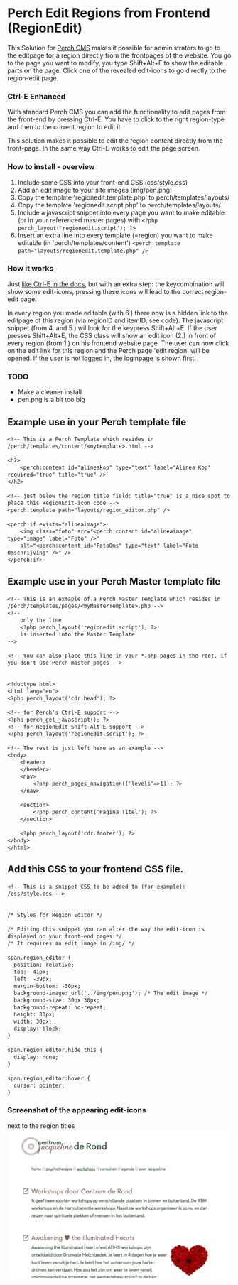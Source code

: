 # Perch Edit Regions from Frontend (RegionEdit)   

This Solution for [Perch CMS](http://grabaperch.com) makes it possible for administrators to go to the editpage for a region directly from the frontpages of the website. 
You go to the page you want to modify, you type Shift+Alt+E to show the editable parts on the page. Click one of the revealed edit-icons to go directly to the region-edit page. 

### Ctrl-E Enhanced
With standard Perch CMS you can add the functionality to edit pages from the front-end by pressing Ctrl-E. You have to click to the right region-type and then to the correct region to edit it.

This solution makes it possible to edit the region content directly from the front-page. In the same way Ctrl-E works to edit the page screen.    



### How to install - overview
1. Include some CSS into your front-end CSS (css/style.css) 
2. Add an edit image to your site images (img/pen.png)   
3. Copy the template 'regionedit.template.php' to perch/templates/layouts/
4. Copy the template 'regionedit.script.php' to perch/templates/layouts/
5. Include a javascript snippet into every page you want to make editable (or in your referenced master pages) with 
`<?php perch_layout('regionedit.script'); ?>`
6. Insert an extra line into every template (=region) you want to make editable (in 'perch/templates/content') 
`<perch:template path="layouts/regionedit.template.php" />`


### How it works
Just [like Ctrl-E in the docs](https://docs.grabaperch.com/video/v/perch-editing-shortcuts/), but with an extra step: the keycombination will show some edit-icons, pressing these icons will lead to the correct region-edit page.

In every region you made editable (with 6.) there now is a hidden link to the editpage of this region (via regionID and itemID, see code).
The javascript snippet (from 4. and 5.) wil look for the keypress Shift+Alt+E. If the user presses Shift+Alt+E, the CSS class will show an edit icon (2.) in front of every region (from 1.) on his frontend website page. 
The user can now click on the edit link for this region and the Perch page 'edit region' will be opened. If the user is not logged in, the loginpage is shown first. 

### TODO   
- Make a cleaner install
- pen.png is a bit too big


## Example use in your Perch template file
~~~
<!-- This is a Perch Template which resides in /perch/templates/content/<mytemplate>.html -->

<h2>
	<perch:content id="alineakop" type="text" label="Alinea Kop" required="true" title="true" />
</h2>

<!-- just below the region title field: title="true" is a nice spot to place this RegionEdit-icon code -->
<perch:template path="layouts/region_editor.php" />

<perch:if exists="alineaimage">
	<img class="foto" src="<perch:content id="alineaimage" type="image" label="Foto" />" 
	alt="<perch:content id="FotoOms" type="text" label="Foto Omschrijving" />" />
</perch:if>
~~~


## Example use in your Perch Master template file
~~~
<!-- This is an exmaple of a Perch Master Template which resides in /perch/templates/pages/<myMasterTemplate>.php -->
<!-- 
    only the line 
    <?php perch_layout('regionedit.script'); ?>
    is inserted into the Master Template
-->

<!-- You can also place this line in your *.php pages in the root, if you don't use Perch master pages -->


<!doctype html>
<html lang="en">
<?php perch_layout('cdr.head'); ?>

<!-- for Perch's Ctrl-E support -->
<?php perch_get_javascript(); ?>  
<!-- for RegionEdit Shift-Alt-E support -->
<?php perch_layout('regionedit.script'); ?>

<!-- The rest is just left here as an example -->
<body>
	<header>
	</header>
	<nav>
        <?php perch_pages_navigation(['levels'=>1]); ?>
	</nav>

	<section>
		<?php perch_content('Pagina Titel'); ?>
	</section>

	<?php perch_layout('cdr.footer'); ?>
</body>
</html>
~~~


## Add this CSS to your frontend CSS file.  
~~~
<!-- This is a snippet CSS to be added to (for example): /css/style.css -->


/* Styles for Region Editor */

/* Editing this snippet you can alter the way the edit-icon is displayed on your front-end pages */ 
/* It requires an edit image in /img/ */

span.region_editor { 
  position: relative;
  top: -41px;
  left: -39px;
  margin-bottom: -30px;
  background-image: url('../img/pen.png'); /* The edit image */
  background-size: 30px 30px;
  background-repeat: no-repeat;
  height: 30px;
  width: 30px;
  display: block;
}

span.region_editor.hide_this {
  display: none;
}

span.region_editor:hover {
  cursor: pointer;
}
~~~


### Screenshot of the appearing edit-icons 
next to the region titles
![Screenshots Region Edit icons](/Screenshot_EditMode.png?raw=true "Shift-Alt-E shows the region edit buttons")
